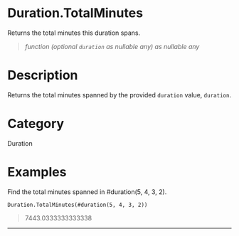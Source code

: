 ﻿# Duration.TotalMinutes
Returns the total minutes this duration spans.
> _function (optional <code>duration</code> as nullable any) as nullable any_
# Description 
Returns the total minutes spanned by the provided <code>duration</code> value, <code>duration</code>.

# Category 
Duration
# Examples 
Find the total minutes spanned in #duration(5, 4, 3, 2).
```
Duration.TotalMinutes(#duration(5, 4, 3, 2))
```
> 7443.0333333333338
***
